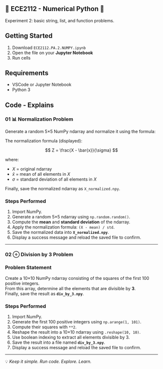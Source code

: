 ## 👾 ECE2112 - Numerical Python 🐍
Experiment 2: basic string, list, and function problems.


## Getting Started
1. Download `ECE2112.PA.2.NUMPY.ipynb`
2. Open the file on your **Jupyter Notebook**
3. Run cells

## Requirements 
- VSCode or Jupyter Notebook
- Python 3

## Code - Explains 
### 01 📊 Normalization Problem
 Generate a random 5×5 NumPy ndarray and normalize it using the formula:

The normalization formula (displayed):

$$
Z = \frac{X - \bar{x}}{\sigma}
$$

where:
- $X$ = original ndarray  
- $\bar{x}$ = mean of all elements in $X$  
- $\sigma$ = standard deviation of all elements in $X$ 

Finally, save the normalized ndarray as `X_normalized.npy`.

### **Steps Performed**
1. Import NumPy.  
2. Generate a random 5×5 ndarray using `np.random.random()`.  
3. Compute the **mean** and **standard deviation** of the ndarray.  
4. Apply the normalization formula: `(X - mean) / std`.  
5. Save the normalized data into **`X_normalized.npy`**.  
6. Display a success message and reload the saved file to confirm.  

---

### 02 ⨸ Division by 3 Problem
### **Problem Statement**
Create a 10×10 NumPy ndarray consisting of the squares of the first 100 positive integers.  
From this array, determine all the elements that are divisible by **3**.  
Finally, save the result as **`div_by_3.npy`**.

### **Steps Performed**
1. Import NumPy.  
2. Generate the first 100 positive integers using `np.arange(1, 101)`.  
3. Compute their squares with `**2`.  
4. Reshape the result into a 10×10 ndarray using `.reshape(10, 10)`.  
5. Use boolean indexing to extract all elements divisible by 3.  
6. Save the result into a file named **`div_by_3.npy`**.  
7. Display a success message and reload the saved file to confirm.  


-----------------------------------------------------------------------------------------

  
💡 *Keep it simple. Run code. Explore. Learn.*  











